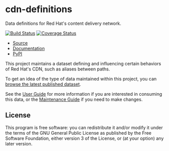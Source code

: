 cdn-definitions
===============

Data definitions for Red Hat's content delivery network.

[![Build Status](https://travis-ci.org/release-engineering/cdn-definitions.svg?branch=master)](https://travis-ci.org/release-engineering/cdn-definitions)
[![Coverage Status](https://coveralls.io/repos/github/release-engineering/cdn-definitions/badge.svg?branch=master)](https://coveralls.io/github/release-engineering/cdn-definitions?branch=master)

- [Source](https://github.com/release-engineering/cdn-definitions)
- [Documentation](https://release-engineering.github.io/cdn-definitions/)
- [PyPI](https://pypi.org/project/cdn-definitions)

This project maintains a dataset defining and influencing certain behaviors
of Red Hat's CDN, such as aliases between paths.

To get an idea of the type of data maintained within this project, you can
[browse the latest published dataset](https://release-engineering.github.io/cdn-definitions/data.yaml).

See the
[User Guide](https://release-engineering.github.io/cdn-definitions/userguide.html#) for more information
if you are interested in consuming this data, or the
[Maintenance Guide](https://release-engineering.github.io/cdn-definitions/maint.html#) if you need
to make changes.

License
-------

This program is free software: you can redistribute it and/or modify
it under the terms of the GNU General Public License as published by
the Free Software Foundation, either version 3 of the License, or
(at your option) any later version.
